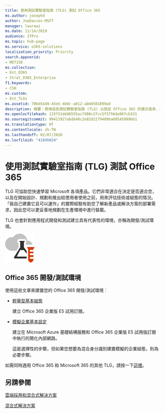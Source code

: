 ```yaml
---
title: 使用測試實驗室指南 (TLG) 測試 Office 365
ms.author: josephd
author: JoeDavies-MSFT
manager: laurawi
ms.date: 11/14/2019
audience: ITPro
ms.topic: hub-page
ms.service: o365-solutions
localization_priority: Priority
search.appverid:
- MET150
ms.collection:
- Ent_O365
- Strat_O365_Enterprise
f1.keywords:
- CSH
ms.custom:
- Ent_TLGs
ms.assetid: 706d5449-45e5-4b0c-a012-ab60501899ad
description: 摘要：使用這些測試實驗室指南 (TLG) 以設定 Office 365 的展示版本、概念證明或開發/測試環境。
ms.openlocfilehash: 133f31dd46555ac7d80c2fcc5f3756da967cb331
ms.sourcegitcommit: 99411927abdb40c2e82d2279489ba60545989bb1
ms.translationtype: HT
ms.contentlocale: zh-TW
ms.lasthandoff: 02/07/2020
ms.locfileid: "41845024"
---
```

# <a name="test-office-365-with-test-lab-guides-tlgs"></a>使用測試實驗室指南 (TLG) 測試 Office 365

TLG 可協助您快速學習 Microsoft 各項產品。它們非常適合在決定是否適合您，以及在開始設計、規劃和推出給使用者使用之前，用來評估技術或組態的情況。「我自己建置它且可以運作」的實際經驗有助您了解新產品或解決方案的部署需求，因此您可以更妥善地規劃在生產環境中進行裝載。
  
TLG 也會針對應用程式開發和測試建立具有代表性的環境，亦稱為開發/測試環境。
  
![Microsoft Cloud 中的測試實驗室指南](media/24ad0d1b-3274-40fb-972a-b8188b7268d1.png)
  
## <a name="office-365-devtest-environment"></a>Office 365 開發/測試環境

使用這些文章來建置您的 Office 365 開發/測試環境︰
  
- [輕量型基本組態](https://docs.microsoft.com/microsoft-365/enterprise/lightweight-base-configuration-microsoft-365-enterprise)
    
    建立 Office 365 企業版 E5 試用訂閱。

- [模擬企業基本設定](https://docs.microsoft.com/microsoft-365/enterprise/simulated-ent-base-configuration-microsoft-365-enterprise)
    
    建立在 Microsoft Azure 基礎結構服務和 Office 365 企業版 E5 試用版訂閱中執行的簡化內部網路。 

    這是選擇性的步驟，但如果您想要為混合身分識別建置模擬的企業組態，則為必要步驟。
    
如需同時適用 Office 365 和 Microsoft 365 的其他 TLG，請按一下[這裡](https://docs.microsoft.com/microsoft-365/enterprise/m365-enterprise-test-lab-guides)。  
    
## <a name="see-also"></a>另請參閱

[雲端採用和混合式解決方案](cloud-adoption-and-hybrid-solutions.md)
  
[混合式解決方案](hybrid-solutions.md)
